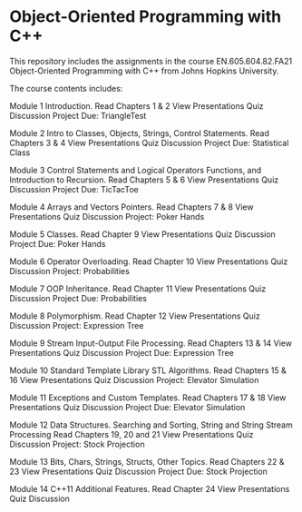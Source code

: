 # Object-Oriented Programming with C++

This repository includes the assignments in the course EN.605.604.82.FA21 Object-Oriented Programming with C++ from Johns Hopkins University.

The course contents includes:

Module 1 Introduction.
    Read Chapters 1 & 2
    View Presentations
    Quiz
    Discussion
    Project Due: TriangleTest

Module 2
Intro to Classes,
Objects, Strings, Control
Statements.
    Read Chapters 3 & 4
    View Presentations
    Quiz
    Discussion
    Project Due: Statistical Class

Module 3
Control Statements and
Logical Operators
Functions, and
Introduction to Recursion.
    Read Chapters 5 & 6
    View Presentations
    Quiz
    Discussion
    Project Due: TicTacToe

Module 4 Arrays and Vectors Pointers.
    Read Chapters 7 & 8
    View Presentations
    Quiz
    Discussion
    Project: Poker Hands

Module 5 Classes.
    Read Chapter 9
    View Presentations
    Quiz
    Discussion
    Project Due: Poker Hands

Module 6 Operator Overloading.
    Read Chapter 10
    View
    Presentations Quiz
    Discussion
    Project: Probabilities

Module 7 OOP Inheritance.
    Read Chapter 11
    View Presentations
    Quiz
    Discussion
    Project Due: Probabilities

Module 8 Polymorphism.
    Read Chapter 12
    View Presentations Quiz
    Discussion
    Project: Expression Tree 

Module 9 Stream Input-Output
File Processing.
    Read Chapters 13 & 14
    View Presentations
    Quiz
    Discussion
    Project Due: Expression Tree

Module 10 Standard Template
Library STL Algorithms.
    Read Chapters 15 & 16
    View Presentations Quiz
    Discussion
    Project: Elevator Simulation

Module 11 Exceptions and
Custom Templates.
    Read Chapters 17 & 18
    View Presentations
    Quiz
    Discussion
    Project Due: Elevator Simulation

Module 12
Data Structures.
Searching and Sorting,
String and String Stream
Processing
    Read Chapters 19, 20 and 21
    View Presentations
    Quiz
    Discussion
    Project: Stock Projection

Module 13 Bits, Chars, Strings,
Structs, Other Topics.
    Read Chapters 22 & 23
    View Presentations
    Quiz
    Discussion
    Project Due: Stock Projection

Module 14 C++11
Additional Features.
    Read Chapter 24
    View Presentations Quiz
    Discussion
